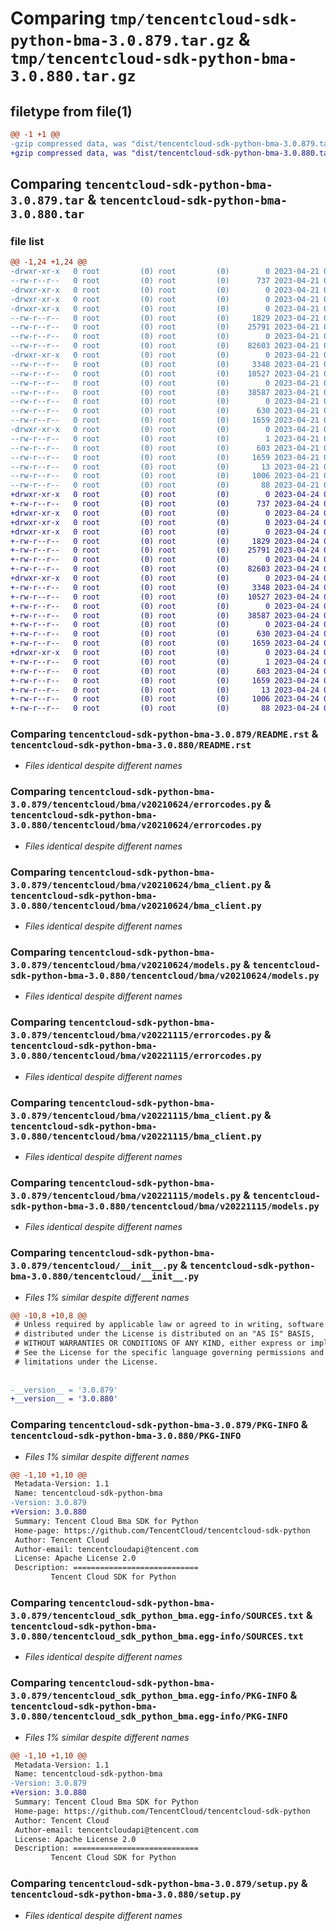 # Comparing `tmp/tencentcloud-sdk-python-bma-3.0.879.tar.gz` & `tmp/tencentcloud-sdk-python-bma-3.0.880.tar.gz`

## filetype from file(1)

```diff
@@ -1 +1 @@
-gzip compressed data, was "dist/tencentcloud-sdk-python-bma-3.0.879.tar", last modified: Fri Apr 21 00:33:46 2023, max compression
+gzip compressed data, was "dist/tencentcloud-sdk-python-bma-3.0.880.tar", last modified: Mon Apr 24 02:46:18 2023, max compression
```

## Comparing `tencentcloud-sdk-python-bma-3.0.879.tar` & `tencentcloud-sdk-python-bma-3.0.880.tar`

### file list

```diff
@@ -1,24 +1,24 @@
-drwxr-xr-x   0 root         (0) root         (0)        0 2023-04-21 00:33:46.000000 tencentcloud-sdk-python-bma-3.0.879/
--rw-r--r--   0 root         (0) root         (0)      737 2023-04-21 00:33:46.000000 tencentcloud-sdk-python-bma-3.0.879/README.rst
-drwxr-xr-x   0 root         (0) root         (0)        0 2023-04-21 00:33:46.000000 tencentcloud-sdk-python-bma-3.0.879/tencentcloud/
-drwxr-xr-x   0 root         (0) root         (0)        0 2023-04-21 00:33:46.000000 tencentcloud-sdk-python-bma-3.0.879/tencentcloud/bma/
-drwxr-xr-x   0 root         (0) root         (0)        0 2023-04-21 00:33:46.000000 tencentcloud-sdk-python-bma-3.0.879/tencentcloud/bma/v20210624/
--rw-r--r--   0 root         (0) root         (0)     1829 2023-04-21 00:33:46.000000 tencentcloud-sdk-python-bma-3.0.879/tencentcloud/bma/v20210624/errorcodes.py
--rw-r--r--   0 root         (0) root         (0)    25791 2023-04-21 00:33:46.000000 tencentcloud-sdk-python-bma-3.0.879/tencentcloud/bma/v20210624/bma_client.py
--rw-r--r--   0 root         (0) root         (0)        0 2023-04-21 00:33:46.000000 tencentcloud-sdk-python-bma-3.0.879/tencentcloud/bma/v20210624/__init__.py
--rw-r--r--   0 root         (0) root         (0)    82603 2023-04-21 00:33:46.000000 tencentcloud-sdk-python-bma-3.0.879/tencentcloud/bma/v20210624/models.py
-drwxr-xr-x   0 root         (0) root         (0)        0 2023-04-21 00:33:46.000000 tencentcloud-sdk-python-bma-3.0.879/tencentcloud/bma/v20221115/
--rw-r--r--   0 root         (0) root         (0)     3348 2023-04-21 00:33:46.000000 tencentcloud-sdk-python-bma-3.0.879/tencentcloud/bma/v20221115/errorcodes.py
--rw-r--r--   0 root         (0) root         (0)    10527 2023-04-21 00:33:46.000000 tencentcloud-sdk-python-bma-3.0.879/tencentcloud/bma/v20221115/bma_client.py
--rw-r--r--   0 root         (0) root         (0)        0 2023-04-21 00:33:46.000000 tencentcloud-sdk-python-bma-3.0.879/tencentcloud/bma/v20221115/__init__.py
--rw-r--r--   0 root         (0) root         (0)    38587 2023-04-21 00:33:46.000000 tencentcloud-sdk-python-bma-3.0.879/tencentcloud/bma/v20221115/models.py
--rw-r--r--   0 root         (0) root         (0)        0 2023-04-21 00:33:46.000000 tencentcloud-sdk-python-bma-3.0.879/tencentcloud/bma/__init__.py
--rw-r--r--   0 root         (0) root         (0)      630 2023-04-21 00:33:46.000000 tencentcloud-sdk-python-bma-3.0.879/tencentcloud/__init__.py
--rw-r--r--   0 root         (0) root         (0)     1659 2023-04-21 00:33:46.000000 tencentcloud-sdk-python-bma-3.0.879/PKG-INFO
-drwxr-xr-x   0 root         (0) root         (0)        0 2023-04-21 00:33:46.000000 tencentcloud-sdk-python-bma-3.0.879/tencentcloud_sdk_python_bma.egg-info/
--rw-r--r--   0 root         (0) root         (0)        1 2023-04-21 00:33:46.000000 tencentcloud-sdk-python-bma-3.0.879/tencentcloud_sdk_python_bma.egg-info/dependency_links.txt
--rw-r--r--   0 root         (0) root         (0)      603 2023-04-21 00:33:46.000000 tencentcloud-sdk-python-bma-3.0.879/tencentcloud_sdk_python_bma.egg-info/SOURCES.txt
--rw-r--r--   0 root         (0) root         (0)     1659 2023-04-21 00:33:46.000000 tencentcloud-sdk-python-bma-3.0.879/tencentcloud_sdk_python_bma.egg-info/PKG-INFO
--rw-r--r--   0 root         (0) root         (0)       13 2023-04-21 00:33:46.000000 tencentcloud-sdk-python-bma-3.0.879/tencentcloud_sdk_python_bma.egg-info/top_level.txt
--rw-r--r--   0 root         (0) root         (0)     1006 2023-04-21 00:33:46.000000 tencentcloud-sdk-python-bma-3.0.879/setup.py
--rw-r--r--   0 root         (0) root         (0)       88 2023-04-21 00:33:46.000000 tencentcloud-sdk-python-bma-3.0.879/setup.cfg
+drwxr-xr-x   0 root         (0) root         (0)        0 2023-04-24 02:46:18.000000 tencentcloud-sdk-python-bma-3.0.880/
+-rw-r--r--   0 root         (0) root         (0)      737 2023-04-24 02:46:18.000000 tencentcloud-sdk-python-bma-3.0.880/README.rst
+drwxr-xr-x   0 root         (0) root         (0)        0 2023-04-24 02:46:18.000000 tencentcloud-sdk-python-bma-3.0.880/tencentcloud/
+drwxr-xr-x   0 root         (0) root         (0)        0 2023-04-24 02:46:18.000000 tencentcloud-sdk-python-bma-3.0.880/tencentcloud/bma/
+drwxr-xr-x   0 root         (0) root         (0)        0 2023-04-24 02:46:18.000000 tencentcloud-sdk-python-bma-3.0.880/tencentcloud/bma/v20210624/
+-rw-r--r--   0 root         (0) root         (0)     1829 2023-04-24 02:46:18.000000 tencentcloud-sdk-python-bma-3.0.880/tencentcloud/bma/v20210624/errorcodes.py
+-rw-r--r--   0 root         (0) root         (0)    25791 2023-04-24 02:46:18.000000 tencentcloud-sdk-python-bma-3.0.880/tencentcloud/bma/v20210624/bma_client.py
+-rw-r--r--   0 root         (0) root         (0)        0 2023-04-24 02:46:18.000000 tencentcloud-sdk-python-bma-3.0.880/tencentcloud/bma/v20210624/__init__.py
+-rw-r--r--   0 root         (0) root         (0)    82603 2023-04-24 02:46:18.000000 tencentcloud-sdk-python-bma-3.0.880/tencentcloud/bma/v20210624/models.py
+drwxr-xr-x   0 root         (0) root         (0)        0 2023-04-24 02:46:18.000000 tencentcloud-sdk-python-bma-3.0.880/tencentcloud/bma/v20221115/
+-rw-r--r--   0 root         (0) root         (0)     3348 2023-04-24 02:46:18.000000 tencentcloud-sdk-python-bma-3.0.880/tencentcloud/bma/v20221115/errorcodes.py
+-rw-r--r--   0 root         (0) root         (0)    10527 2023-04-24 02:46:18.000000 tencentcloud-sdk-python-bma-3.0.880/tencentcloud/bma/v20221115/bma_client.py
+-rw-r--r--   0 root         (0) root         (0)        0 2023-04-24 02:46:18.000000 tencentcloud-sdk-python-bma-3.0.880/tencentcloud/bma/v20221115/__init__.py
+-rw-r--r--   0 root         (0) root         (0)    38587 2023-04-24 02:46:18.000000 tencentcloud-sdk-python-bma-3.0.880/tencentcloud/bma/v20221115/models.py
+-rw-r--r--   0 root         (0) root         (0)        0 2023-04-24 02:46:18.000000 tencentcloud-sdk-python-bma-3.0.880/tencentcloud/bma/__init__.py
+-rw-r--r--   0 root         (0) root         (0)      630 2023-04-24 02:46:18.000000 tencentcloud-sdk-python-bma-3.0.880/tencentcloud/__init__.py
+-rw-r--r--   0 root         (0) root         (0)     1659 2023-04-24 02:46:18.000000 tencentcloud-sdk-python-bma-3.0.880/PKG-INFO
+drwxr-xr-x   0 root         (0) root         (0)        0 2023-04-24 02:46:18.000000 tencentcloud-sdk-python-bma-3.0.880/tencentcloud_sdk_python_bma.egg-info/
+-rw-r--r--   0 root         (0) root         (0)        1 2023-04-24 02:46:18.000000 tencentcloud-sdk-python-bma-3.0.880/tencentcloud_sdk_python_bma.egg-info/dependency_links.txt
+-rw-r--r--   0 root         (0) root         (0)      603 2023-04-24 02:46:18.000000 tencentcloud-sdk-python-bma-3.0.880/tencentcloud_sdk_python_bma.egg-info/SOURCES.txt
+-rw-r--r--   0 root         (0) root         (0)     1659 2023-04-24 02:46:18.000000 tencentcloud-sdk-python-bma-3.0.880/tencentcloud_sdk_python_bma.egg-info/PKG-INFO
+-rw-r--r--   0 root         (0) root         (0)       13 2023-04-24 02:46:18.000000 tencentcloud-sdk-python-bma-3.0.880/tencentcloud_sdk_python_bma.egg-info/top_level.txt
+-rw-r--r--   0 root         (0) root         (0)     1006 2023-04-24 02:46:18.000000 tencentcloud-sdk-python-bma-3.0.880/setup.py
+-rw-r--r--   0 root         (0) root         (0)       88 2023-04-24 02:46:18.000000 tencentcloud-sdk-python-bma-3.0.880/setup.cfg
```

### Comparing `tencentcloud-sdk-python-bma-3.0.879/README.rst` & `tencentcloud-sdk-python-bma-3.0.880/README.rst`

 * *Files identical despite different names*

### Comparing `tencentcloud-sdk-python-bma-3.0.879/tencentcloud/bma/v20210624/errorcodes.py` & `tencentcloud-sdk-python-bma-3.0.880/tencentcloud/bma/v20210624/errorcodes.py`

 * *Files identical despite different names*

### Comparing `tencentcloud-sdk-python-bma-3.0.879/tencentcloud/bma/v20210624/bma_client.py` & `tencentcloud-sdk-python-bma-3.0.880/tencentcloud/bma/v20210624/bma_client.py`

 * *Files identical despite different names*

### Comparing `tencentcloud-sdk-python-bma-3.0.879/tencentcloud/bma/v20210624/models.py` & `tencentcloud-sdk-python-bma-3.0.880/tencentcloud/bma/v20210624/models.py`

 * *Files identical despite different names*

### Comparing `tencentcloud-sdk-python-bma-3.0.879/tencentcloud/bma/v20221115/errorcodes.py` & `tencentcloud-sdk-python-bma-3.0.880/tencentcloud/bma/v20221115/errorcodes.py`

 * *Files identical despite different names*

### Comparing `tencentcloud-sdk-python-bma-3.0.879/tencentcloud/bma/v20221115/bma_client.py` & `tencentcloud-sdk-python-bma-3.0.880/tencentcloud/bma/v20221115/bma_client.py`

 * *Files identical despite different names*

### Comparing `tencentcloud-sdk-python-bma-3.0.879/tencentcloud/bma/v20221115/models.py` & `tencentcloud-sdk-python-bma-3.0.880/tencentcloud/bma/v20221115/models.py`

 * *Files identical despite different names*

### Comparing `tencentcloud-sdk-python-bma-3.0.879/tencentcloud/__init__.py` & `tencentcloud-sdk-python-bma-3.0.880/tencentcloud/__init__.py`

 * *Files 1% similar despite different names*

```diff
@@ -10,8 +10,8 @@
 # Unless required by applicable law or agreed to in writing, software
 # distributed under the License is distributed on an "AS IS" BASIS,
 # WITHOUT WARRANTIES OR CONDITIONS OF ANY KIND, either express or implied.
 # See the License for the specific language governing permissions and
 # limitations under the License.
 
 
-__version__ = '3.0.879'
+__version__ = '3.0.880'
```

### Comparing `tencentcloud-sdk-python-bma-3.0.879/PKG-INFO` & `tencentcloud-sdk-python-bma-3.0.880/PKG-INFO`

 * *Files 1% similar despite different names*

```diff
@@ -1,10 +1,10 @@
 Metadata-Version: 1.1
 Name: tencentcloud-sdk-python-bma
-Version: 3.0.879
+Version: 3.0.880
 Summary: Tencent Cloud Bma SDK for Python
 Home-page: https://github.com/TencentCloud/tencentcloud-sdk-python
 Author: Tencent Cloud
 Author-email: tencentcloudapi@tencent.com
 License: Apache License 2.0
 Description: ============================
         Tencent Cloud SDK for Python
```

### Comparing `tencentcloud-sdk-python-bma-3.0.879/tencentcloud_sdk_python_bma.egg-info/SOURCES.txt` & `tencentcloud-sdk-python-bma-3.0.880/tencentcloud_sdk_python_bma.egg-info/SOURCES.txt`

 * *Files identical despite different names*

### Comparing `tencentcloud-sdk-python-bma-3.0.879/tencentcloud_sdk_python_bma.egg-info/PKG-INFO` & `tencentcloud-sdk-python-bma-3.0.880/tencentcloud_sdk_python_bma.egg-info/PKG-INFO`

 * *Files 1% similar despite different names*

```diff
@@ -1,10 +1,10 @@
 Metadata-Version: 1.1
 Name: tencentcloud-sdk-python-bma
-Version: 3.0.879
+Version: 3.0.880
 Summary: Tencent Cloud Bma SDK for Python
 Home-page: https://github.com/TencentCloud/tencentcloud-sdk-python
 Author: Tencent Cloud
 Author-email: tencentcloudapi@tencent.com
 License: Apache License 2.0
 Description: ============================
         Tencent Cloud SDK for Python
```

### Comparing `tencentcloud-sdk-python-bma-3.0.879/setup.py` & `tencentcloud-sdk-python-bma-3.0.880/setup.py`

 * *Files identical despite different names*

